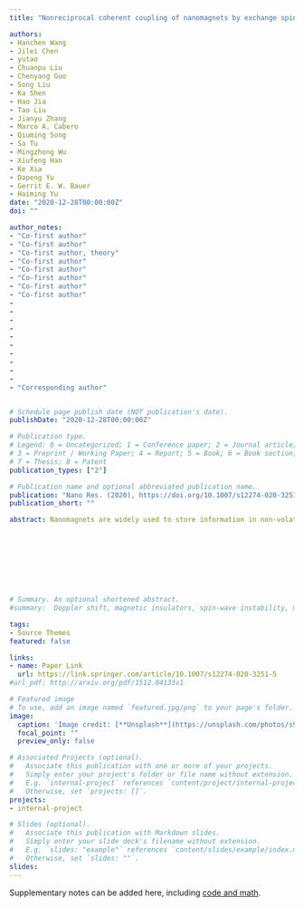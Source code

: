 ```yaml
---
title: "Nonreciprocal coherent coupling of nanomagnets by exchange spin waves"

authors:
- Hanchen Wang
- Jilei Chen
- yutao 
- Chuanpu Liu
- Chenyang Guo
- Song Liu
- Ka Shen
- Hao Jia
- Tao Liu
- Jianyu Zhang
- Marco A. Cabero
- Qiuming Song
- Sa Tu
- Mingzhong Wu
- Xiufeng Han
- Ke Xia
- Dapeng Yu
- Gerrit E. W. Bauer 
- Haiming Yu
date: "2020-12-28T00:00:00Z"
doi: ""

author_notes:
- "Co-first author"
- "Co-first author"
- "Co-first author, theory"
- "Co-first author"
- "Co-first author"
- "Co-first author"
- "Co-first author"
- "Co-first author"
-
-
-
-
-
-
-
-
-
-
- "Corresponding author"


# Schedule page publish date (NOT publication's date).
publishDate: "2020-12-28T00:00:00Z"

# Publication type.
# Legend: 0 = Uncategorized; 1 = Conference paper; 2 = Journal article;
# 3 = Preprint / Working Paper; 4 = Report; 5 = Book; 6 = Book section;
# 7 = Thesis; 8 = Patent
publication_types: ["2"]

# Publication name and optional abbreviated publication name.
publication: "Nano Res. (2020), https://doi.org/10.1007/s12274-020-3251-5"
publication_short: ""

abstract: Nanomagnets are widely used to store information in non-volatile spintronic devices. Spin waves can transfer information with low-power consumption as their propagations are independent of charge transport. However, to dynamically couple two distant nanomagnets via spin waves remains a major challenge for magnonics. Here we experimentally demonstrate coherent coupling of two distant Co nanowires by fast propagating spin waves in an yttrium iron garnet thin film with sub-50 nm wavelengths. Magnons in two nanomagnets are unidirectionally phase-locked with phase shifts controlled by magnon spin torque and spin-wave propagation. The coupled system is finally formulated by an analytical theory in terms of an effective non-Hermitian Hamiltonian. Our results are attractive for analog neuromorphic computing that requires unidirectional information transmission.









# Summary. An optional shortened abstract.
#summary:  Doppler shift, magnetic insulators, spin-wave instability, magnon-magnon interactions.

tags:
- Source Themes
featured: false

links:
- name: Paper Link
  url: https://link.springer.com/article/10.1007/s12274-020-3251-5
#url_pdf: http://arxiv.org/pdf/1512.04133v1

# Featured image
# To use, add an image named `featured.jpg/png` to your page's folder. 
image:
  caption: 'Image credit: [**Unsplash**](https://unsplash.com/photos/s9CC2SKySJM)'
  focal_point: ""
  preview_only: false

# Associated Projects (optional).
#   Associate this publication with one or more of your projects.
#   Simply enter your project's folder or file name without extension.
#   E.g. `internal-project` references `content/project/internal-project/index.md`.
#   Otherwise, set `projects: []`.
projects:
- internal-project

# Slides (optional).
#   Associate this publication with Markdown slides.
#   Simply enter your slide deck's filename without extension.
#   E.g. `slides: "example"` references `content/slides/example/index.md`.
#   Otherwise, set `slides: ""`.
slides:
---
```


Supplementary notes can be added here, including [code and math](https://sourcethemes.com/academic/docs/writing-markdown-latex/).
